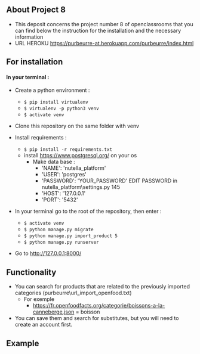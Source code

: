 ## About Project 8
- This deposit concerns the project number 8 of openclassrooms that you can find below the instruction for the installation and the necessary information
- URL HEROKU https://purbeurre-at.herokuapp.com/purbeurre/index.html

## For installation
#### In your terminal : 
* Create a python environment : 
    * `$ pip install virtualenv `
    * `$ virtualenv -p python3 venv` 
    * `$ activate venv` 
* Clone this repository on the same folder with venv
* Install requirements :
    * `$ pip install -r requirements.txt`
    * install https://www.postgresql.org/ on your os
        * Make data base :
            *   'NAME': 'nutella_platform'
            *   'USER': 'postgres'
            *   'PASSWORD': 'YOUR_PASSWORD' EDIT PASSWORD in nutella_platform\settings.py 145
            *   'HOST': '127.0.0.1'
            *   'PORT': '5432'
* In your terminal go to the root of the repository, then enter :
    * `$ activate venv` 
    * `$ python manage.py migrate`
    * `$ python manage.py import_product 5`
    * `$ python manage.py runserver`

* Go to  http://127.0.0.1:8000/

## Functionality
* You can search for products that are related to the previously imported categories (purbeurre\url_import_openfood.txt)
    * For exemple
        * https://fr.openfoodfacts.org/categorie/boissons-a-la-canneberge.json = boisson
* You can save them and search for substitutes, but you will need to create an account first.

## Example

